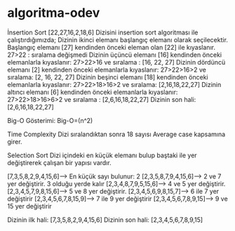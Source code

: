 # algoritma-odev

İnsertion Sort
  [22,27,16,2,18,6] Dizisini insertion sort algoritması ile çalıştırdığımızda;
  Dizinin ikinci elemanı başlangıç elemanı olarak seçilecektir.
  Başlangıç elemanı [27] kendinden önceki eleman olan [22] ile kıyaslanır.
  27>22 : sıralama değişmedi 
  Dizinin üçüncü elemanı [16] kendinden önceki elemanlarla kıyaslanır:
  27>22>16 ve sıralama : [16, 22, 27]
  Dizinin dördüncü elemanı [2] kendinden önceki elemanlarla kıyaslanır:
  27>22>16>2 ve sıralama: [2, 16, 22, 27]
  Dizinin beşinci elemanı [18] kendinden önceki elemanlarla kıyaslanır:
  27>22>18>16>2 ve sıralama: [2,16,18,22,27]
  Dizinin altıncı elemanı [6] kendinden önceki elemanlarla kıyaslanır:
  27>22>18>16>6>2 ve sıralama : [2,6,16,18,22,27]
  Dizinin son hali: [2,6,16,18,22,27]

Big-O Gösterimi: 
  Big-O=(n^2)

Time Complexity
   Dizi sıralandıktan sonra 18 sayısı Average case kapsamına girer.
   
   
Selection Sort
  Dizi içindeki en küçük elemanı bulup baştaki ile yer değiştirerek çalışan bir yapısı vardır.
  
  [7,3,5,8,2,9,4,15,6]--> En küçük sayı bulunur: 2
  [2,3,5,8,7,9,4,15,6]--> 2 ve 7 yer değiştirir. 3 olduğu yerde kalır
  [2,3,4,8,7,9,5,15,6]--> 4 ve 5 yer değiştirir.
  [2,3,4,5,7,9,8,15,6]--> 5 ve 8 yer değiştirir.
  [2,3,4,5,6,9,8,15,7]--> 6 ile 7 yer değiştirir
  [2,3,4,5,6,7,8,15,9]--> 7 ile 9 yer değiştirir
  [2,3,4,5,6,7,8,9,15]--> 9 ve 15 yer değiştirir
  
  Dizinin ilk hali: [7,3,5,8,2,9,4,15,6]
  Dizinin son hali: [2,3,4,5,6,7,8,9,15] 

